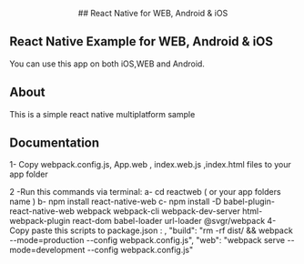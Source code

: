 <p align="center">
 ## React Native for WEB, Android &amp; iOS
</p>

## React Native Example for WEB, Android &amp; iOS

You can use this app on both iOS,WEB and Android.

## About

This is a simple react native multiplatform sample

## Documentation
1- Copy webpack.config.js, App.web , index.web.js ,index.html files to your app folder

2 -Run this commands via terminal: 
   a-  cd reactweb ( or your app folders name )
   b-  npm install react-native-web
   c-  npm install -D babel-plugin-react-native-web webpack webpack-cli webpack-dev-server html-webpack-plugin react-dom babel-loader url-loader @svgr/webpack
 4-  Copy paste this scripts to package.json :  ,
    "build": "rm -rf dist/ && webpack --mode=production --config webpack.config.js",
    "web": "webpack serve --mode=development --config webpack.config.js"
